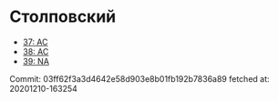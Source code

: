 # Столповский
- [37: AC](37.md)
- [38: AC](38.md)
- [39: NA](39.md)

Commit: 03ff62f3a3d4642e58d903e8b01fb192b7836a89
 fetched at: 20201210-163254
